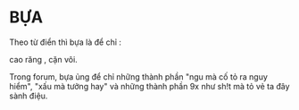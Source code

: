 # BỰA

Theo từ điển thì bựa là để chỉ :

cao răng , cặn vôi.

Trong forum, bựa ủng để chỉ những thành phần "ngu mà cố tỏ ra nguy hiểm", "xấu mà tưởng hay" và những thành phần 9x như sh!t mà tỏ vẻ ta đây sành điệu.
